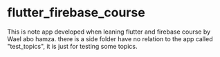 # flutter_firebase_course
This is note app developed when leaning flutter and firebase course by Wael abo hamza.
there is a side folder have no relation to the app called "test_topics", it is just for testing some topics.
